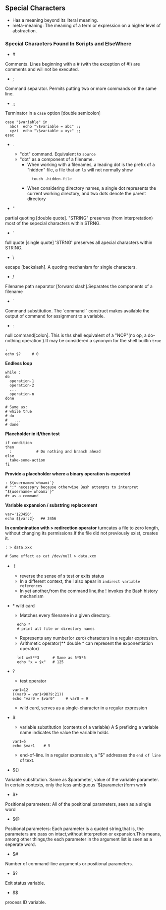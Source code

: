 ## Special Characters

- Has a meaning beyond its literal meaning.
- meta-meaning: The meaning of a term or expression on a higher level of abstraction.

### Special Characters Found In Scripts and ElseWhere

- \#

Comments. Lines beginning with a # (with the exception of #!) are comments and will not be executed.

- ;

Command separator. Permits putting two or more commands on the same line.

- ;;

Terminator in a `case` option [double semicolon]

```shell
case "$variable" in
  abc)  echo "\$variable = abc" ;;
  xyz)  echo "\$variable = xyz" ;;
esac 
```

- .

  - "dot" command. Equivalent to `source`
  - "dot" as a component of a filename.
    - When working with a filenames, a leading dot is the prefix of a "hidden" file, a file that an `ls` will not normally show
      ```shell
        touch .hidden-file
      ```
    - When considering directory names, a single dot represents the current working directory, and two dots denote the parent directory

- "

partial quoting [double quote]. "STRING" preserves (from interpretation) most of the sepecial characters within STRNG.

- '

full quote [single quote] 'STRNG' preserves all apecial characters within STRING.

- \

escape [backslash]. A quoting mechanism for single characters.

- /

Filename path separator [forward slash].Separates the components of a filename

- `

Command substitution. The \`command \` construct makes available the output of command for assignment to a variable.

- :

null command[colon]. This is ths shell equivalent of a "NOP"(no op, a do-nothing operation ).It may be considered a synonym for the shell builtin `true`
```shell
:
echo $?     # 0
```

**Endless loop**
```shell
while :
do 
  operation-1
  operation-2
  ...
  operation-n
done

# Same as:
# while true
# do
#   ...
# done
```

**Placeholder in if/then test**
```shell
if condition
then
  :           # Do nothing and branch ahead
else
  take-some-action
fi
```

**Provide a placeholder where a binary operation is expected** 
```shell
: ${username=`whoami`}
# ":" necessary because otherwise Bash attempts to interpret "${username=`whoami`}"
#+ as a command
```
**Variable expansion / substring replacement**

```shell
var='123456'
echo ${var:2}   ## 3456
```

**In combnination with > redirection operator**
turncates a file to zero length, without changing its permissions.If the file did not previously exist, creates it.
```shell
: > data.xxx

# Same effect as cat /dev/null > data.xxx
```

- ！
  - reverse the sense of s test or exits status
  - In a different context, the ! also apear in `indirect variable references`
  - In yet another,from the command line,the ! invokes the Bash history mechanism

- \*
wild card
  - Matches every filename in a given directory.
  ```shell
    echo *
    # print all file or directory names
  ```
  - Represents any number(or zero) characters in a regular expression.
  - Arithmetic operator(** double * can represent the exponentiation operator)
  ```shell
    let x=5**3      # Same as 5*5*5
    echo "x = $x"   # 125
  ```
- ?
  - test operator
  ```shell
  var1=12
  ((var0 = var1<98?9:21))
  echo "var0 = $var0"     # var0 = 9
  ```
  - wild card, serves as a single-character in a regular expression

- $
  - variable substitution (contents of a variable)
    A $ prefixing a variable name indicates the value the variable holds
  ```shell
  var1=5
  echo $var1    # 5
  ```
  - end-of-line.
    In a regular expression, a "$" addresses the `end of line` of text.

- ${}

Variable substitution. Same as $parameter, value of the variable parameter. In certain contexts, only the less ambiguous `${parameter}form work

- $*

Positional parameters: All of the positional parameters, seen as a single word

- $@ 

Positional parameters: Each parameter is a quoted string,that is, the parameters are pass on intact,without interpretion or expansion.This means, among other things,the each parameter in the argument list is seen as a seperate word.

- $#

Number of command-line arguments or positional parameters.

- $?

Exit status variable.

- $$

process ID variable.